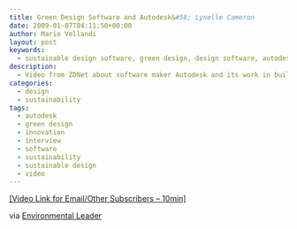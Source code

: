 ```yaml
---
title: Green Design Software and Autodesk&#58; Lynelle Cameron
date: 2009-01-07T04:11:50+00:00
author: Mario Vellandi
layout: post
keywords:
  - sustainable design software, green design, design software, autodesk, lynelle cameron, video, interview, innovation
description:
  - Video from ZDNet about software maker Autodesk and its work in building sustainable design tools for architects and others. Includes interview with Lynelle Cameron.
categories:
  - design
  - sustainability
tags:
  - autodesk
  - green design
  - innovation
  - interview
  - software
  - sustainability
  - sustainable design
  - video
---
```

<a rel="nofollow" title="video on autodesk's software for sustainable design" href="http://news.zdnet.com/2422-13748_22-254501.html">[Video Link for Email/Other Subscribers &#8211; 10min]</a>

via <a rel="nofollow" href="http://www.environmentalleader.com/2009/01/02/autodesk-green-design-software/">Environmental Leader</a>
